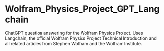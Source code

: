 # Wolfram_Physics_Project_GPT_Langchain
ChatGPT question answering for the Wolfram Physics Project. Uses Langchain, the official Wolfram Physics Project Technical Introduction and all related articles from Stephen Wolfram and the Wolfram Institute.
